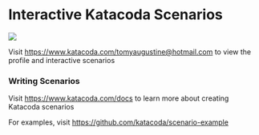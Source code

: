 # Interactive Katacoda Scenarios

[![](http://shields.katacoda.com/katacoda/tomyaugustine@hotmail.com/count.svg)](https://www.katacoda.com/tomyaugustine@hotmail.com "Get your profile on Katacoda.com")

Visit https://www.katacoda.com/tomyaugustine@hotmail.com to view the profile and interactive scenarios

### Writing Scenarios
Visit https://www.katacoda.com/docs to learn more about creating Katacoda scenarios

For examples, visit https://github.com/katacoda/scenario-example
